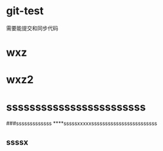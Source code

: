 # git-test
需要能提交和同步代码

# wxz
# wxz2
# ssssssssssssssssssssssss
###sssssssssssss
****sssssxxxxxssssssssssssssssssssssss
## ssssx